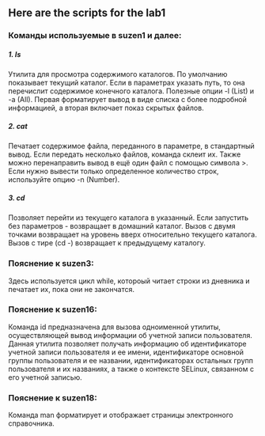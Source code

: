  ## Here are the scripts for the lab1
 ### Команды используемые в suzen1 и далее:
 ##### 1. ls
 Утилита для просмотра содержимого каталогов. По умолчанию показывает текущий каталог. Если в параметрах указать путь, то она перечислит содержимое конечного каталога. Полезные опции -l (List) и -a (All). Первая форматирует вывод в виде списка с более подробной информацией, а вторая включает показ скрытых файлов.
 ##### 2. cat
 Печатает содержимое файла, переданного в параметре, в стандартный вывод. Если передать несколько файлов, команда склеит их. Также можно перенаправить вывод в ещё один файл с помощью символа >. Если нужно вывести только определенное количество строк, используйте опцию -n (Number).
 ##### 3. cd
 Позволяет перейти из текущего каталога в указанный. Если запустить без параметров - возвращает в домашний каталог. Вызов с двумя точками возвращает на уровень вверх относительно текущего каталога. Вызов с тире (cd -) возвращает к предыдущему каталогу.
### Пояснение к suzen3:
Здесь используется цикл while, котороый читает строки из дневника и печатает их, пока они не закончатся.
### Пояснение к suzen16:
 Команда id предназначена для вызова одноименной утилиты, осуществляющей вывод информации об учетной записи пользователя. Данная утилита позволяет получать информацию об идентификаторе учетной записи пользователя и ее имени, идентификаторе основной группы пользователя и ее названии, идентификаторах остальных групп пользователя и их названиях, а также о контексте SELinux, связанном с его учетной записью.
 ### Пояснение к suzen18:
Команда  man форматирует и отображает страницы электронного справочника.
